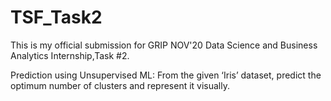 # TSF_Task2

This is my official submission for GRIP NOV'20 Data Science and Business Analytics Internship,Task #2.

Prediction using Unsupervised ML:
From the given ‘Iris’ dataset, predict the optimum number of clusters and
represent it visually.
